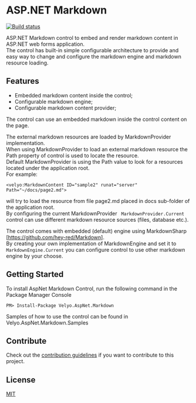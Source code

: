 # ASP.NET Markdown

[![Build status](https://ci.appveyor.com/api/projects/status/h7gvev4ogigfgjx0?svg=true)](https://ci.appveyor.com/project/velyo/aspnet-markdown)

ASP.NET Markdown control to embed and render markdown content in ASP.NET web forms application.  
The control has built-in simple configurable architecture to provide and easy way to change and configure the markdown engine and markdown resource loading.

## Features

- Embedded markdown content inside the control;
- Configurable markdown engine;
- Configurable markdown content provider;

The control can use an embedded markdown inside the control content on the page.

The external markdown resources are loaded by MarkdownProvider implementation.  
When using MarkdownProvider to load an external markdown resource the Path property of control is used to locate the resource.  
Default MarkdownProvider is using the Path value to look for a resources located under the application root.  
For example:
```
<velyo:MarkdownContent ID="sample2" runat="server" Path="~/docs/page2.md">
```
will try to load the resource from file page2.md placed in docs sub-folder of the application root.  
By configuring the current MarkdownProvider ``` MarkdownProvider.Current``` control can use different markdown resource sources (files, database etc.).

The control comes with embedded (default) engine using MarkdownSharp [https://github.com/hey-red/Markdown].  
By creating your own implementation of MarkdownEngine and set it to ```MarkdownEngine.Current``` you can configure control to use other markdown engine by your choose.

## Getting Started

To install AspNet Markdown Control, run the following command in the Package Manager Console
```
PM> Install-Package Velyo.AspNet.Markdown
```
Samples of how to use the control can be found in Velyo.AspNet.Markdown.Samples

## Contribute

Check out the [contribution guidelines](https://github.com/velyo/aspnet-markdown/blob/master/CONTRIBUTING.md) if you want to contribute to this project.

## License

[MIT](https://github.com/velyo/aspnet-markdown/blob/master/LICENSE)